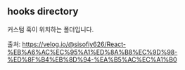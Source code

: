 ## hooks directory

커스텀 훅이 위치하는 폴더입니다. <br />

출처: https://velog.io/@sisofiy626/React-%EB%A6%AC%EC%95%A1%ED%8A%B8%EC%9D%98-%ED%8F%B4%EB%8D%94-%EA%B5%AC%EC%A1%B0
